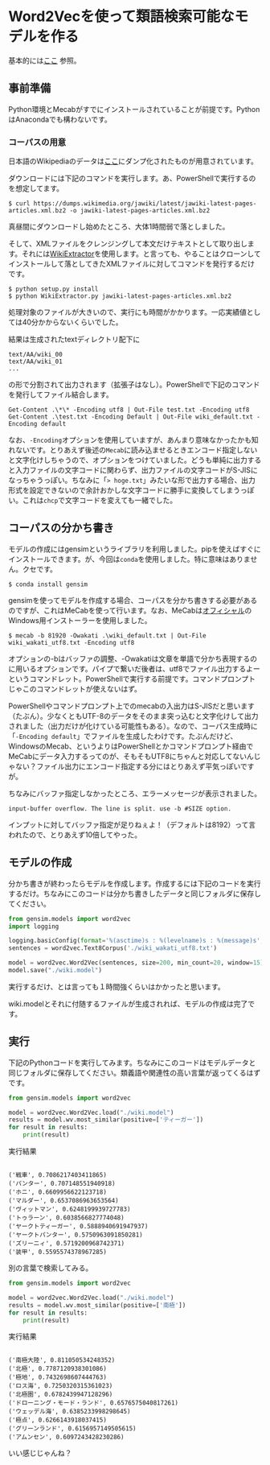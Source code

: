 # Word2Vecを使って類語検索可能なモデルを作る

基本的には[ここ](https://qiita.com/kenta1984/items/93b64768494f971edf86) 参照。

## 事前準備

Python環境とMecabがすでにインストールされていることが前提です。PythonはAnacondaでも構わないです。

### コーパスの用意

日本語のWikipediaのデータは[ここ](https://dumps.wikimedia.org/jawiki/latest/)にダンプ化されたものが用意されています。

ダウンロードには下記のコマンドを実行します。あ、PowerShellで実行するのを想定してます。

	$ curl https://dumps.wikimedia.org/jawiki/latest/jawiki-latest-pages-articles.xml.bz2 -o jawiki-latest-pages-articles.xml.bz2

真昼間にダウンロードし始めたところ、大体1時間弱で落としました。

そして、XMLファイルをクレンジングして本文だけテキストとして取り出します。それには[WikiExtractor](https://github.com/attardi/wikiextractor)を使用します。と言っても、やることはクローンしてインストールして落としてきたXMLファイルに対してコマンドを発行するだけです。

	$ python setup.py install
	$ python WikiExtractor.py jawiki-latest-pages-articles.xml.bz2

処理対象のファイルが大きいので、実行にも時間がかかります。一応実績値としては40分かからないくらいでした。

結果は生成されたtextディレクトリ配下に

	text/AA/wiki_00
	text/AA/wiki_01
	...

の形で分割されて出力されます（拡張子はなし）。PowerShellで下記のコマンドを発行してファイル結合します。

	Get-Content .\*\* -Encoding utf8 | Out-File test.txt -Encoding utf8
	Get-Content .\test.txt -Encoding Default | Out-File wiki_default.txt -Encoding default

なお、`-Encoding`オプションを使用していますが、あんまり意味なかったかも知れないです。とりあえず後述の`Mecab`に読み込ませるときエンコード指定しないと文字化けしちゃうので、オプションをつけていました。どうも単純に出力すると入力ファイルの文字コードに関わらず、出力ファイルの文字コードがS-JISになっちゃうっぽい。ちなみに「`> hoge.txt`」みたいな形で出力する場合、出力形式を設定できないので余計おかしな文字コードに勝手に変換してしまうっぽい。これは`chcp`で文字コードを変えても一緒でした。

## コーパスの分かち書き

モデルの作成にはgensimというライブラリを利用しました。pipを使えばすぐにインストールできます。が、今回は`conda`を使用しました。特に意味はありません。クセです。

	$ conda install gensim

gensimを使ってモデルを作成する場合、コーパスを分かち書きする必要があるのですが、これはMeCabを使って行います。なお、MeCabは[オフィシャル](http://taku910.github.io/mecab/)のWindows用インストーラーを使用しました。

	$ mecab -b 81920 -Owakati .\wiki_default.txt | Out-File wiki_wakati_utf8.txt -Encoding utf8

オプションの-bはバッファの調整、-Owakatiは文章を単語で分かち表現するのに用いるオプションです。パイプで繋いだ後者は、utf8でファイル出力するよーというコマンドレット。PowerShellで実行する前提です。コマンドプロンプトじゃこのコマンドレットが使えないはず。

PowerShellやコマンドプロンプト上でのmecabの入出力はS-JISだと思います（たぶん）。少なくともUTF-8のデータをそのまま突っ込むと文字化けして出力されました（出力だけが化けている可能性もある）。なので、コーパス生成時に「`-Encoding default`」でファイルを生成したわけです。たぶんだけど、WindowsのMecab、というよりはPowerShellとかコマンドプロンプト経由でMeCabにデータ入力するってのが、そもそもUTF8にちゃんと対応してないんじゃない？ファイル出力にエンコード指定する分にはとりあえず平気っぽいですが。

ちなみにバッファ指定しなかったところ、エラーメッセージが表示されました。

	input-buffer overflow. The line is split. use -b #SIZE option.

インプットに対してバッファ指定が足りねぇよ！（デフォルトは8192）って言われたので、とりあえず10倍してやった。

## モデルの作成

分かち書きが終わったらモデルを作成します。作成するには下記のコードを実行するだけ。ちなみにこのコードは分かち書きしたデータと同じフォルダに保存してください。

~~~python
from gensim.models import word2vec
import logging

logging.basicConfig(format='%(asctime)s : %(levelname)s : %(message)s', level=logging.INFO)
sentences = word2vec.Text8Corpus('./wiki_wakati_utf8.txt')

model = word2vec.Word2Vec(sentences, size=200, min_count=20, window=15)
model.save("./wiki.model")
~~~

実行するだけ、とは言っても１時間強くらいはかかったと思います。

wiki.modelとそれに付随するファイルが生成されれば、モデルの作成は完了です。

## 実行

下記のPythonコードを実行してみます。ちなみにこのコードはモデルデータと同じフォルダに保存してください。類義語や関連性の高い言葉が返ってくるはずです。

~~~python
from gensim.models import word2vec

model = word2vec.Word2Vec.load("./wiki.model")
results = model.wv.most_similar(positive=['ティーガー'])
for result in results:
	print(result)
~~~

実行結果

~~~

('戦車', 0.7086217403411865)
('パンター', 0.707148551940918)
('ホニ', 0.6609956622123718)
('マルダー', 0.6537086963653564)
('ヴィットマン', 0.6248199939727783)
('トゥラーン', 0.6038566827774048)
('ヤークトティーガー', 0.5888940691947937)
('ヤークトパンター', 0.5750963091850281)
('ズリーニィ', 0.5719200968742371)
('装甲', 0.5595574378967285)

~~~

別の言葉で検索してみる。

~~~python
from gensim.models import word2vec

model = word2vec.Word2Vec.load("./wiki.model")
results = model.wv.most_similar(positive=['南極'])
for result in results:
    print(result)
~~~

実行結果

~~~

('南極大陸', 0.811050534248352)
('北極', 0.7787120938301086)
('極地', 0.7432698607444763)
('ロス海', 0.7250320315361023)
('北極圏', 0.6782439947128296)
('ドローニング・モード・ランド', 0.6576575040817261)
('ウェッデル海', 0.6385233998298645)
('極点', 0.6266143918037415)
('グリーンランド', 0.6156957149505615)
('アムンセン', 0.6097243428230286)

~~~


いい感じじゃんね？

